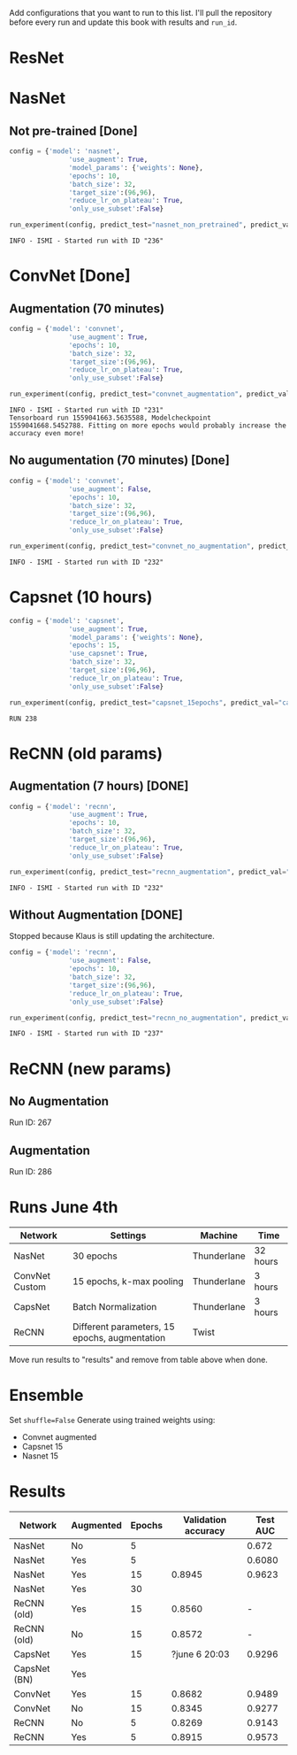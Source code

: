 Add configurations that you want to run to this list. I'll pull the repository before every run and update this book with results and `run_id`.
# ResNet

# NasNet
## Not pre-trained [Done]
```python
config = {'model': 'nasnet',
               'use_augment': True,
               'model_params': {'weights': None},
               'epochs': 10,
               'batch_size': 32,
               'target_size':(96,96),
               'reduce_lr_on_plateau': True,
               'only_use_subset':False}

run_experiment(config, predict_test="nasnet_non_pretrained", predict_val="nasnet_non_pretrained")
```


```
INFO - ISMI - Started run with ID "236"
```

# ConvNet [Done]
## Augmentation (70 minutes) 
```python
config = {'model': 'convnet',
               'use_augment': True,
               'epochs': 10,
               'batch_size': 32,
               'target_size':(96,96),
               'reduce_lr_on_plateau': True,
               'only_use_subset':False}

run_experiment(config, predict_test="convnet_augmentation", predict_val="convnet_augmentation")
```

```console
INFO - ISMI - Started run with ID "231"
Tensorboard run 1559041663.5635588, Modelcheckpoint 1559041668.5452788. Fitting on more epochs would probably increase the accuracy even more!
```
## No augumentation (70 minutes) [Done]
```python
config = {'model': 'convnet',
               'use_augment': False,
               'epochs': 10,
               'batch_size': 32,
               'target_size':(96,96),
               'reduce_lr_on_plateau': True,
               'only_use_subset':False}

run_experiment(config, predict_test="convnet_no_augmentation", predict_val="convnet_no_augmentation")
```

```
INFO - ISMI - Started run with ID "232"
```

# Capsnet (10 hours)

```python
config = {'model': 'capsnet',
               'use_augment': True,
               'model_params': {'weights': None},
               'epochs': 15,
               'use_capsnet': True,
               'batch_size': 32,
               'target_size':(96,96),
               'reduce_lr_on_plateau': True,
               'only_use_subset':False}

run_experiment(config, predict_test="capsnet_15epochs", predict_val="capsnet_15epochs")
```

```console
RUN 238
```

# ReCNN (old params)
## Augmentation (7 hours) [DONE]
```python
config = {'model': 'recnn',
               'use_augment': True,           
               'epochs': 10,
               'batch_size': 32,
               'target_size':(96,96),
               'reduce_lr_on_plateau': True,
               'only_use_subset':False}

run_experiment(config, predict_test="recnn_augmentation", predict_val="recnn_augmentation")
```

```
INFO - ISMI - Started run with ID "232"
```
## Without Augmentation [DONE]
Stopped because Klaus is still updating the architecture.
```python
config = {'model': 'recnn',
               'use_augment': False,           
               'epochs': 10,
               'batch_size': 32,
               'target_size':(96,96),
               'reduce_lr_on_plateau': True,
               'only_use_subset':False}

run_experiment(config, predict_test="recnn_no_augmentation", predict_val="recnn_no_augmentation")
```

```console
INFO - ISMI - Started run with ID "237"
```

# ReCNN (new params)
## No Augmentation
Run ID: 267

## Augmentation
Run ID: 286

# Runs June 4th
Network | Settings | Machine | Time
--------|----------|---------|----
NasNet | 30 epochs | Thunderlane | 32 hours
ConvNet Custom | 15 epochs, k-max pooling | Thunderlane | 3 hours
CapsNet | Batch Normalization | Thunderlane | 3 hours
ReCNN  | Different parameters, 15 epochs, augmentation | Twist

Move run results to "results" and remove from table above when done.

# Ensemble
Set `shuffle=False`
Generate using trained weights using:
* Convnet augmented
* Capsnet 15
* Nasnet 15


# Results
Network | Augmented | Epochs | Validation accuracy | Test AUC 
--------|-----------|--------|---------------------|--------------
NasNet  | No          |   5     |                     | 0.672
NasNet  | Yes         |    5    |                     | 0.6080
NasNet  | Yes       | 15     | 0.8945              | 0.9623 	
NasNet  | Yes       | 30     |              |  	
ReCNN (old)  | Yes       | 15     | 0.8560         | -
ReCNN  (old) | No        | 15     | 0.8572         | - 
CapsNet | Yes       | 15     | ?june 6 20:03       | 0.9296
CapsNet (BN) | Yes  |      |        | 
ConvNet | Yes       | 15     | 0.8682              | 0.9489 	
ConvNet | No        | 15     | 0.8345              | 0.9277
ReCNN   | No        | 5      | 0.8269              | 0.9143
ReCNN   | Yes       | 5      | 0.8915              | 0.9573

